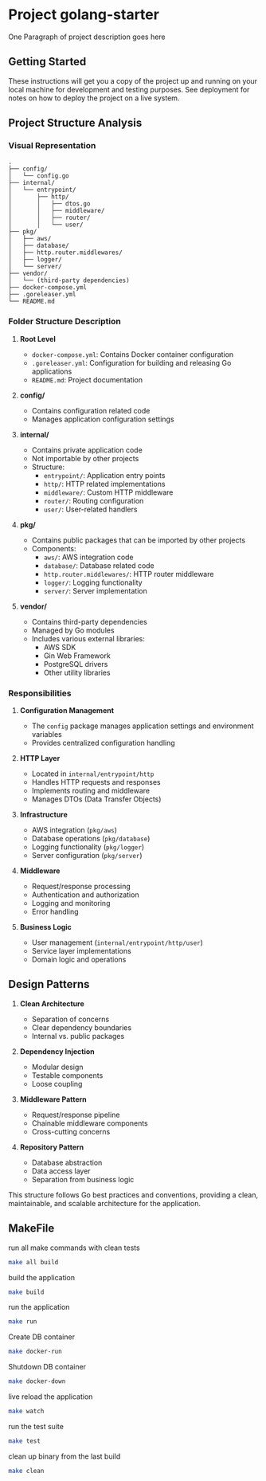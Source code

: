 # Project golang-starter

One Paragraph of project description goes here

## Getting Started

These instructions will get you a copy of the project up and running on your local machine for development and testing purposes. See deployment for notes on how to deploy the project on a live system.


## Project Structure Analysis

### Visual Representation
```
.
├── config/
│   └── config.go
├── internal/
│   └── entrypoint/
│       ├── http/
│       │   ├── dtos.go
│       │   ├── middleware/
│       │   ├── router/
│       │   └── user/
├── pkg/
│   ├── aws/
│   ├── database/
│   ├── http.router.middlewares/
│   ├── logger/
│   └── server/
├── vendor/
│   └── (third-party dependencies)
├── docker-compose.yml
├── .goreleaser.yml
└── README.md
```

### Folder Structure Description

1. **Root Level**
    - `docker-compose.yml`: Contains Docker container configuration
    - `.goreleaser.yml`: Configuration for building and releasing Go applications
    - `README.md`: Project documentation

2. **config/**
    - Contains configuration related code
    - Manages application configuration settings

3. **internal/**
    - Contains private application code
    - Not importable by other projects
    - Structure:
        - `entrypoint/`: Application entry points
        - `http/`: HTTP related implementations
        - `middleware/`: Custom HTTP middleware
        - `router/`: Routing configuration
        - `user/`: User-related handlers

4. **pkg/**
    - Contains public packages that can be imported by other projects
    - Components:
        - `aws/`: AWS integration code
        - `database/`: Database related code
        - `http.router.middlewares/`: HTTP router middleware
        - `logger/`: Logging functionality
        - `server/`: Server implementation

5. **vendor/**
    - Contains third-party dependencies
    - Managed by Go modules
    - Includes various external libraries:
        - AWS SDK
        - Gin Web Framework
        - PostgreSQL drivers
        - Other utility libraries

### Responsibilities

1. **Configuration Management**
    - The `config` package manages application settings and environment variables
    - Provides centralized configuration handling

2. **HTTP Layer**
    - Located in `internal/entrypoint/http`
    - Handles HTTP requests and responses
    - Implements routing and middleware
    - Manages DTOs (Data Transfer Objects)

3. **Infrastructure**
    - AWS integration (`pkg/aws`)
    - Database operations (`pkg/database`)
    - Logging functionality (`pkg/logger`)
    - Server configuration (`pkg/server`)

4. **Middleware**
    - Request/response processing
    - Authentication and authorization
    - Logging and monitoring
    - Error handling

5. **Business Logic**
    - User management (`internal/entrypoint/http/user`)
    - Service layer implementations
    - Domain logic and operations

## Design Patterns

1. **Clean Architecture**
    - Separation of concerns
    - Clear dependency boundaries
    - Internal vs. public packages

2. **Dependency Injection**
    - Modular design
    - Testable components
    - Loose coupling

3. **Middleware Pattern**
    - Request/response pipeline
    - Chainable middleware components
    - Cross-cutting concerns

4. **Repository Pattern**
    - Database abstraction
    - Data access layer
    - Separation from business logic

This structure follows Go best practices and conventions, providing a clean, maintainable, and scalable architecture for the application.


## MakeFile

run all make commands with clean tests
```bash
make all build
```

build the application
```bash
make build
```

run the application
```bash
make run
```

Create DB container
```bash
make docker-run
```

Shutdown DB container
```bash
make docker-down
```

live reload the application
```bash
make watch
```

run the test suite
```bash
make test
```

clean up binary from the last build
```bash
make clean
```